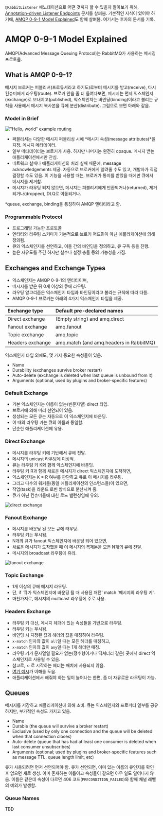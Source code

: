 
`@RabbitListener` 애노테이션으로 어떤 것까지 할 수 있을지 알아보기 위해, [Annotation-driven Listener Endpoints](https://docs.spring.io/spring-amqp/reference/html/#async-annotation-driven) 문서를 살펴봄. 기본적인 지식이 있어야 하기에, [AMQP 0-9-1 Model Explained](https://www.rabbitmq.com/tutorials/amqp-concepts.html)도 함께 살펴봄. 여기서는 후자의 문서를 기록.

# AMQP 0-9-1 Model Explained

AMQP(Advanced Message Queuing Protocol)는 RabbitMQ가 사용하는 메시징 프로토콜.

## What is AMQP 0-9-1?

메시지 브로커는 퍼블리셔(프로듀서라고 하기도)로부터 메시지를 받고(receive), 다시 컨슈머에게 라우팅(route). 브로커 안을 좀 더 들여다보면, 메시지는 먼저 익스체인지(exchange)로 보내지고(published), 익스체인지는 바인딩(binding)이라고 불리는 규칙을 사용해서 메시지 복사본을 큐에 분산(distribute). 그림으로 보면 아래와 같음.

### Model in Brief

!["Hello, world" example routing](https://www.rabbitmq.com/img/tutorials/intro/hello-world-example-routing.png)

- 퍼블리셔는 다양한 메시지 퍼블리싱 시에 *메시지 속성(message attributes)*을 지정. 메시지 메타데이터.
- 일부 메타데이터는 브로커가 사용. 하지만 나머지는 완전히 opaque. 메시지 받는 애플리케이션에서만 관심.
- 네트워크 실패나 애플리케이션의 처리 실패 때문에, message acknowledgements 제공. 자동으로 브로커에게 알려줄 수도 있고, 개발자가 직접 결정할 수도 있음. 이 기능을 사용할 때는, 브로커가 통지를 받았을 때에만 큐에서 메시지를 제거함.
- 메시지가 라우팅 되지 않으면, 메시지는 퍼블리셔에게 반환되거나(returned), 제거되거나(dropped), DLQ로 이동되거나.

*queue, exchange, binding을 통칭하여 AMQP 엔티티라고 함.

### Programmable Protocol

- 프로그래밍 가능한 프로토콜
- 엔티티와 라우팅 스키마가 기본적으로 브로커 어드민이 아닌 애플리케이션에 의해 정의됨.
- 큐와 익스체인지를 선언하고, 이들 간의 바인딩을 정의하고, 큐 구독 등을 진행.
- 높은 자유도를 주긴 하지만 실수나 설정 충돌 등의 가능성을 가짐.

## Exchanges and Exchange Types

- 익스체인지는 AMQP 0-9-1의 엔티티이며,
- 메시지를 받은 뒤 0개 이상의 큐에 라우팅.
- 라우팅 알고리즘은 익스체인지 타입과 바인딩이라고 불리는 규칙에 따라 다름.
- AMQP 0-9-1 브로커는 아래의 4가지 익스체인지 타입을 제공.

| Exchange type    | Default pre-declared names              |
| :--------------- | :-------------------------------------- |
| Direct exchange  | (Empty string) and amq.direct           |
| Fanout exchange  | amq.fanout                              |
| Topic exchange   | amq.topic                               |
| Headers exchange | amq.match (and amq.headers in RabbitMQ) |

익스체인지 타입 외에도, 몇 가지 중요한 속성들이 있음.

- Name
- Durability (exchanges survive broker restart)
- Auto-delete (exchange is deleted when last queue is unbound from it)
- Arguments (optional, used by plugins and broker-specific features)

### Default Exchange

- 기본 익스체인지는 이름이 없는(빈문자열) direct 타입.
- 브로커에 의해 미리 선언되어 있음.
- 생성되는 모든 큐는 자동으로 이 익스체인지에 바운딩.
- 이 때의 라우팅 키는 큐의 이름과 동일함.
- 단순한 애플리케이션에 유용.

### Direct Exchange

- 메시지를 라우팅 키에 기반해서 큐에 전달.
- 메시지의 unicast 라우팅에 이상적.
- 큐는 라우팅 키 K와 함께 익스체인지에 바운딩.
- 라우팅 키 R과 함께 새로운 메시지가 direct 익스체인지에 도착하면,
- 익스체인지는 K = R 여부를 판단하고 큐로 이 메시지를 라우팅.
- 그리고 다수의 워커들(동일 애플리케이션의 인스턴스들)이 있으면,
- 작업(task)을 라운드 로빈 방식으로 분산시켜 줌.
- 큐가 아닌 컨슈머들에 대한 로드 밸런싱임에 유의.

![direct exchange](https://www.rabbitmq.com/img/tutorials/intro/exchange-direct.png)

### Fanout Exchange

- 메시지를 바운딩 된 모든 큐에 라우팅.
- 라우팅 키는 무시됨.
- N개의 큐가 fanout 익스체인지에 바운딩 되어 있으면,
- 새로운 메시지가 도착했을 때 이 메시지의 복제본을 모든 N개의 큐에 전달.
- 메시지의 broadcast 라우팅에 유리.

![fanout exchange](https://www.rabbitmq.com/img/tutorials/intro/exchange-fanout.png)

### Topic Exchange

- 1개 이상의 큐에 메시지 라우팅.
- 단, if '큐가 익스체인지에 바운딩 될 때 사용된 패턴' match '메시지의 라우팅 키'.
- 마찬가지로, 메시지의 multicast 라우팅에 주로 사용.

### Headers Exchange

- 라우팅 키 대신, 메시지 헤더에 있는 속성들을 기반으로 라우팅.
- 라우팅 키는 무시됨.
- 바인딩 시 지정된 값과 헤더의 값을 매칭하여 라우팅.
- `x-match` 인자의 값이 `all`일 때는 모든 헤더를 매칭하고,
- `x-match` 인자의 값이 `any`일 때는 1개 헤더만 매칭.
- 라우팅 키가 문자열일 필요가 없는(정수형이거나 딕셔너리 같은) 곳에서 direct 익스체인지로 사용될 수 있음.
- 참고로, `x-`로 시작하는 헤더는 매치에 사용되지 않음.
- [여기 예시](https://codedestine.com/rabbitmq-headers-exchange/)가 이해를 도움.
- 애플리케이션에서 해줘야 하는 일이 늘어나는 한편, 좀 더 자유로운 라우팅이 가능.

## Queues

메시지를 저장하고 애플리케이션에 의해 소비. 큐는 익스체인지와 프로퍼티 일부를 공유하지만, 부가적인 속성도 가지고 있음.

- Name
- Durable (the queue will survive a broker restart)
- Exclusive (used by only one connection and the queue will be deleted when that connection closes)
- Auto-delete (queue that has had at least one consumer is deleted when last consumer unsubscribes)
- Arguments (optional; used by plugins and broker-specific features such as message TTL, queue length limit, etc)

큐가 사용되려면 먼저 선언되어야 함. 큐가 선언되면, 이미 있는 이름의 큐인지를 확인 후 없으면 새로 생성. 이미 존재하는 이름이고 속성들이 같으면 아무 일도 일어나지 않음. 이름은 같은데 속성이 다르면 406 코드(`PRECONDITION_FAILED`)와 함께 채널 레벨의 예외가 발생함.

### Queue Names

TBD
